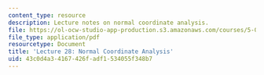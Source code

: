 ```yaml
---
content_type: resource
description: Lecture notes on normal coordinate analysis.
file: https://ol-ocw-studio-app-production.s3.amazonaws.com/courses/5-04-principles-of-inorganic-chemistry-ii-fall-2008/43c0d4a34167426fadf1534055f348b7_lecture_28.pdf
file_type: application/pdf
resourcetype: Document
title: 'Lecture 28: Normal Coordinate Analysis'
uid: 43c0d4a3-4167-426f-adf1-534055f348b7
---
```

